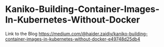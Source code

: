 # Kaniko-Building-Container-Images-In-Kubernetes-Without-Docker

Link to the Blog
https://medium.com/@haider.zaidiy/kaniko-building-container-images-in-kubernetes-without-docker-e49748d25db4
